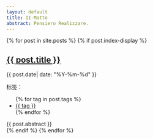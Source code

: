 ```yaml
---
layout: default
title: II-Matto
abstract: Pensiero Realizzare.
---
```


<link rel="stylesheet" href="/css/index.css" />
<link rel="stylesheet" href="/css/font-face.css" />

<div id="abstract-wrapper">
	{% for post in site.posts %}
		{% if post.index-display %}
			<article>
				<h2><a href="{{ post.url }}">{{ post.title }}</a></h2>
				<p>{{ post.date| date: "%Y-%m-%d" }}</p>
				<div class="tag-wrapper">
					<span>标签：</span>
					<ul class="tag-list">
						{% for tag in post.tags %}
						<li><a href="">{{ tag }}</a></li>
						{% endfor %}
					</ul>
				</div>
				<section class="abstract">{{ post.abstract }}</section>
			</article>
		{% endif %}
	{% endfor %}
</div>
